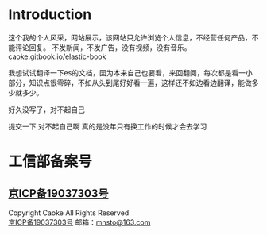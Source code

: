# Introduction

这个我的个人风采，网站展示，该网站只允许浏览个人信息，不经营任何产品，不能评论回复。
不发新闻，不发广告，没有视频，没有音乐。
caoke.gitbook.io/elastic-book

我想试试翻译一下es的文档，因为本来自己也要看，来回翻阅，每次都是看一小部分，知识点很零碎，不如从头到尾好好看一遍，这样还不如边看边翻译，能做多少就多少。

好久没写了，对不起自己 

提交一下
对不起自己啊
真的是没年只有换工作的时候才会去学习
# 工信部备案号
## [京ICP备19037303号](http://www.miit.gov.cn/)

Copyright Caoke  All Rights Reserved <br/>
[京ICP备19037303号](http://beian.miit.gov.cn/state/outPortal/loginPortal.action)    邮箱：mnsto@163.com<br/>

